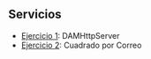## Servicios

- [Ejercicio 1](./src/main/java/psp/servicios/HTTP/): DAMHttpServer
- [Ejercicio 2](./src/main/java/psp/servicios/HTTP/): Cuadrado por Correo
